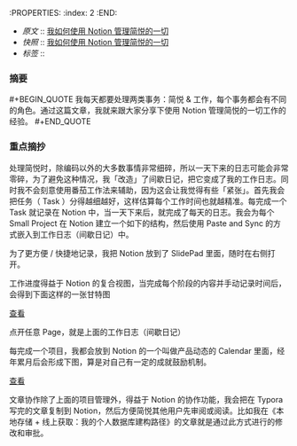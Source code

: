 :PROPERTIES:
:index: 2
:END:

- *原文* :: [我如何使用 Notion 管理简悦的一切](https://sspai.com/post/70237)
- *快照* :: [我如何使用 Notion 管理简悦的一切](http://localhost:7026/reading/2)
- *标签* ::  


### 摘要
#+BEGIN_QUOTE
我每天都要处理两类事务：简悦 & 工作，每个事务都会有不同的角色。通过这篇文章，我就来跟大家分享下使用 Notion 管理简悦的一切工作的经验。
#+END_QUOTE

### 重点摘抄

 处理简悦时，除编码以外的大多数事情非常细碎，所以一天下来的日志可能会非常零碎，为了避免这种情况，我「改造」了间歇日记，把它变成了我的工作日志。同时我不会刻意使用番茄工作法来辅助，因为这会让我觉得有些「紧张」。首先我会把任务（ Task ）分得越细越好，这样估算每个工作时间也就越精准。每完成一个 Task 就记录在 Notion 中，当一天下来后，就完成了每天的日志。我会为每个 Small Project 在 Notion 建立一个如下的结构，然后使用 Paste and Sync 的方式嵌入到工作日志（间歇日记）中。

 为了更方便 / 快捷地记录，我把 Notion 放到了 SlidePad 里面，随时在右侧打开。

 工作进度得益于 Notion 的复合视图，当完成每个阶段的内容并手动记录时间后，会得到下面这样的一张甘特图

[查看](https://cdn.sspai.com/2021/12/01/article/d6027cfdc15580892a6013d9af40ae95)

 点开任意 Page，就是上面的工作日志（间歇日记）

 每完成一个项目，我都会放到 Notion 的一个叫做产品动态的 Calendar 里面，经年累月后会形成下图，算是对自己有一定的成就鼓励机制。

[查看](https://cdn.sspai.com/2021/12/01/article/dcf998c9e173632ef816f7fae4165c9b)

 文章协作除了上面的项目管理外，得益于 Notion 的协作功能，我会把在 Typora 写完的文章复制到 Notion，然后方便简悦其他用户先审阅或阅读。比如我在《本地存储 + 线上获取：我的个人数据库建构路径》的文章就是通过此方式进行的修改和审批。


